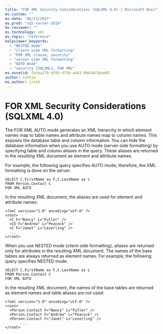 ```yaml
---
title: "FOR XML Security Considerations (SQLXML 4.0) | Microsoft Docs"
ms.custom: ""
ms.date: "06/13/2017"
ms.prod: "sql-server-2014"
ms.reviewer: ""
ms.technology: xml
ms.topic: "reference"
helpviewer_keywords: 
  - "NESTED mode"
  - "client-side XML formatting"
  - "FOR XML clause, security"
  - "server-side XML formatting"
  - "AUTO mode"
  - "security [SQLXML], FOR XML"
ms.assetid: facba279-df93-475b-ad43-0043dc5bae03
author: rothja
ms.author: jroth
---
```

# FOR XML Security Considerations (SQLXML 4.0)
  The FOR XML AUTO mode generates an XML hierarchy in which element names map to table names and attribute names map to column names. This exposes the database table and column information. You can hide the database information when you use AUTO mode (server-side formatting) by specifying table and column aliases in the query. These aliases are returned in the resulting XML document as element and attribute names.  
  
 For example, the following query specifies AUTO mode; therefore, the XML formatting is done on the server:  
  
```  
SELECT C.FirstName as F,C.LastName as L   
FROM Person.Contact C   
FOR XML AUTO  
```  
  
 In the resulting XML document, the aliases are used for element and attribute names:  
  
```  
<?xml version="1.0" encoding="utf-8" ?>   
<root>  
  <C F="Nancy" L="Fuller" />   
  <CE F="Andrew" L="Peacock" />   
  <C F="Janet" L="Leverling" />   
  ...  
</root>  
```  
  
 When you use NESTED mode (client-side formatting), aliases are returned only for attributes in the resulting XML document. The names of the base tables are always returned as element names. For example, the following query specifies NESTED mode.  
  
```  
SELECT C.FirstName as F,C.LastName as L   
FROM Person.Contact C   
FOR XML AUTO  
```  
  
 In the resulting XML document, the names of the base tables are returned as element names and table aliases are not used:  
  
```  
<?xml version="1.0" encoding="utf-8" ?>   
<root>  
  <Person.Contact F="Nancy" L="Fuller" />   
  <Person.Contact F="Andrew" L="Peacock" />   
  <Person.Contact F="Janet" L="Leverling" />   
       ...  
</root>  
```  
  
  
